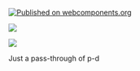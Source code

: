 [![Published on webcomponents.org](https://img.shields.io/badge/webcomponents.org-published-blue.svg)](https://www.webcomponents.org/element/pass-down)

<a href="https://nodei.co/npm/pass-down/"><img src="https://nodei.co/npm/pass-down.png"></a>

<img src="https://badgen.net/bundlephobia/minzip/pass-down">

Just a pass-through of p-d











